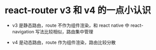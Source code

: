 # react-router v3 和 v4 的一点小认识

* v3 是静态路由，route 不作为组件渲染，和 react native 中 react-navigation 写法比较相似，路由集中管理

* v4 是动态路由，route 作为组件渲染，路由比较分散
